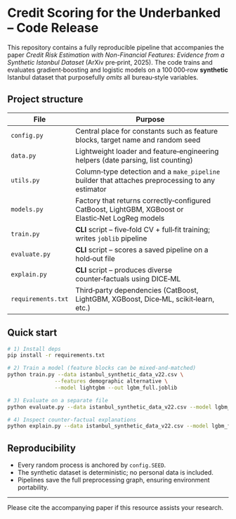 # Credit Scoring for the Underbanked – Code Release

This repository contains a fully reproducible pipeline that accompanies the paper *Credit Risk Estimation with Non-Financial Features: Evidence from a Synthetic Istanbul Dataset* (ArXiv pre‑print, 2025).  The code trains and evaluates gradient‑boosting and logistic models on a 100 000‑row **synthetic** Istanbul dataset that purposefully *omits* all bureau‑style variables.  

## Project structure

| File | Purpose |
|------|---------|
| `config.py` | Central place for constants such as feature blocks, target name and random seed |
| `data.py` | Lightweight loader and feature‑engineering helpers (date parsing, list counting) |
| `utils.py` | Column‑type detection and a `make_pipeline` builder that attaches preprocessing to any estimator |
| `models.py` | Factory that returns correctly‑configured CatBoost, LightGBM, XGBoost or Elastic‑Net LogReg models |
| `train.py` | **CLI** script – five‑fold CV + full‑fit training; writes `joblib` pipeline |
| `evaluate.py` | **CLI** script – scores a saved pipeline on a hold‑out file |
| `explain.py` | **CLI** script – produces diverse counter‑factuals using DICE‑ML |
| `requirements.txt` | Third‑party dependencies (CatBoost, LightGBM, XGBoost, Dice‑ML, scikit‑learn, etc.) |

## Quick start

```bash
# 1) Install deps
pip install -r requirements.txt

# 2) Train a model (feature blocks can be mixed-and-matched)
python train.py --data istanbul_synthetic_data_v22.csv \
               --features demographic alternative \
               --model lightgbm --out lgbm_full.joblib

# 3) Evaluate on a separate file
python evaluate.py --data istanbul_synthetic_data_v22.csv --model lgbm_full.joblib

# 4) Inspect counter‑factual explanations
python explain.py --data istanbul_synthetic_data_v22.csv --model lgbm_full.joblib --n 10
```


## Reproducibility

* Every random process is anchored by `config.SEED`.
* The synthetic dataset is deterministic; no personal data is included.
* Pipelines save the full preprocessing graph, ensuring environment portability.

---

Please cite the accompanying paper if this resource assists your research.
